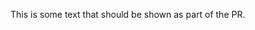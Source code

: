 This is some text that should be shown as part of the PR.

<!-- This is an HTML comment

This is some more comment
-->
